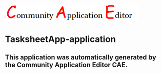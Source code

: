![CAE](https://github.com/GHProjectsTest/application-21/blob/master/img/logo.png)  

TasksheetApp-application
===================


This application was automatically generated by the Community Application Editor CAE.  
---------------
